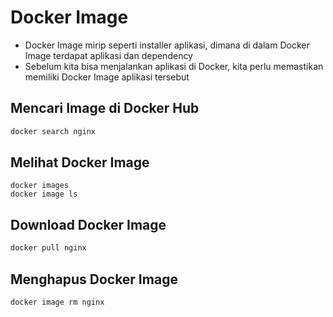 # Docker Image

- Docker Image mirip seperti installer aplikasi, dimana di dalam Docker Image terdapat aplikasi dan dependency  
- Sebelum kita bisa menjalankan aplikasi di Docker, kita perlu memastikan memiliki Docker Image aplikasi tersebut 

## Mencari Image di Docker Hub

```py title="docker search {nama image}"
docker search nginx
```

## Melihat Docker Image

```
docker images
docker image ls
```

## Download Docker Image

```py title="docker pull {nama image}"
docker pull nginx
```

## Menghapus Docker Image
```py title="docker image rm {namaimage:tag}"
docker image rm nginx
```




